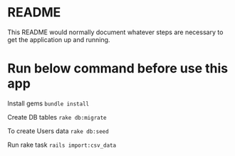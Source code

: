 # README

This README would normally document whatever steps are necessary to get the
application up and running.


# Run below command before use this app

Install gems
`bundle install`

Create DB tables
`rake db:migrate`

To create Users data
`rake db:seed`

Run rake task
`rails import:csv_data`
